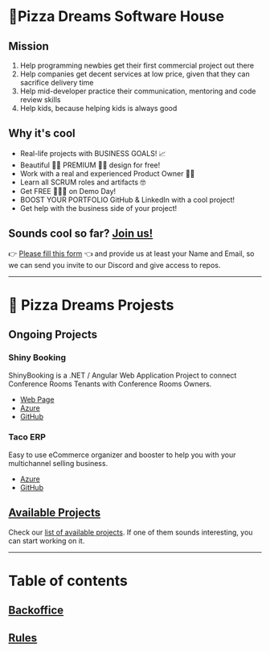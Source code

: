 # 🍕Pizza Dreams Software House

## Mission
1. Help programming newbies get their first commercial project out there
2. Help companies get decent services at low price, given that they can sacrifice delivery time
3. Help mid-developer practice their communication, mentoring and code review skills
4. Help kids, because helping kids is always good

## Why it's cool
* Real-life projects with BUSINESS GOALS! 📈
* Beautiful 🧚‍♀️ PREMIUM 🧚‍♀️ design for free!
* Work with a real and experienced Product Owner 👨‍💻
* Learn all SCRUM roles and artifacts 🤓  
* Get FREE 🍕🍕🍕 on Demo Day!
* BOOST YOUR PORTFOLIO GitHub & LinkedIn with a cool project!
* Get help with the business side of your project!

## Sounds cool so far? [Join us!](https://docs.google.com/forms/d/e/1FAIpQLScDTujh8LOhypLDzJVvZvBDUsUpdzOwZkCekJIuqfqkOo2ONQ/viewform)
👉 [Please fill this form](https://docs.google.com/forms/d/e/1FAIpQLScDTujh8LOhypLDzJVvZvBDUsUpdzOwZkCekJIuqfqkOo2ONQ/viewform) 👈
and provide us at least your Name and Email, so we can send you invite to our Discord and give access to repos.

---

# 🍕 Pizza Dreams Projests

## Ongoing Projects

### Shiny Booking
ShinyBooking is a .NET / Angular Web Application Project to connect Conference Rooms Tenants with Conference Rooms Owners.
* [Web Page](https://shinybooking.azurewebsites.net/)
* [Azure](https://dev.azure.com/ShinyBooking/ShinyBooking)
* [GitHub](https://github.com/maciejjankowski/pd-shiny-booking)

### Taco ERP
Easy to use eCommerce organizer and booster to help you with your multichannel selling business.
* [Azure](https://dev.azure.com/PizzaDreams/Taco%20ERP)
* [GitHub](https://github.com/maciejjankowski/pd-automatic-waffle)

## [Available Projects](https://github.com/maciejjankowski/pizzadreams/wiki/Projects)
Check our [list of available projects](https://github.com/maciejjankowski/pizzadreams/wiki/Projects). If one of them sounds interesting, 
you can start working on it.

---

# Table of contents

## [Backoffice](https://github.com/maciejjankowski/pizzadreams/milestone/2)

## [Rules](https://github.com/maciejjankowski/pizzadreams/wiki/Rules)
